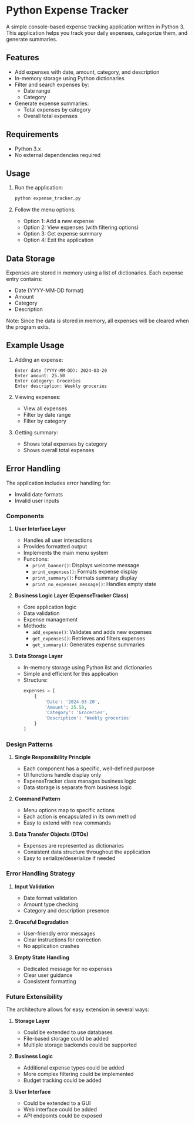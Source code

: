 # Python Expense Tracker

A simple console-based expense tracking application written in Python 3. This application helps you track your daily expenses, categorize them, and generate summaries.

## Features

- Add expenses with date, amount, category, and description
- In-memory storage using Python dictionaries
- Filter and search expenses by:
  - Date range
  - Category
- Generate expense summaries:
  - Total expenses by category
  - Overall total expenses

## Requirements

- Python 3.x
- No external dependencies required

## Usage

1. Run the application:
   ```bash
   python expense_tracker.py
   ```

2. Follow the menu options:
   - Option 1: Add a new expense
   - Option 2: View expenses (with filtering options)
   - Option 3: Get expense summary
   - Option 4: Exit the application

## Data Storage

Expenses are stored in memory using a list of dictionaries. Each expense entry contains:
- Date (YYYY-MM-DD format)
- Amount
- Category
- Description

Note: Since the data is stored in memory, all expenses will be cleared when the program exits.

## Example Usage

1. Adding an expense:
   ```
   Enter date (YYYY-MM-DD): 2024-03-20
   Enter amount: 25.50
   Enter category: Groceries
   Enter description: Weekly groceries
   ```

2. Viewing expenses:
   - View all expenses
   - Filter by date range
   - Filter by category

3. Getting summary:
   - Shows total expenses by category
   - Shows overall total expenses

## Error Handling

The application includes error handling for:
- Invalid date formats
- Invalid user inputs

### Components

1. **User Interface Layer**
   - Handles all user interactions
   - Provides formatted output
   - Implements the main menu system
   - Functions:
     - `print_banner()`: Displays welcome message
     - `print_expenses()`: Formats expense display
     - `print_summary()`: Formats summary display
     - `print_no_expenses_message()`: Handles empty state

2. **Business Logic Layer (ExpenseTracker Class)**
   - Core application logic
   - Data validation
   - Expense management
   - Methods:
     - `add_expense()`: Validates and adds new expenses
     - `get_expenses()`: Retrieves and filters expenses
     - `get_summary()`: Generates expense summaries

3. **Data Storage Layer**
   - In-memory storage using Python list and dictionaries
   - Simple and efficient for this application
   - Structure:
     ```python
     expenses = [
         {
             'Date': '2024-03-20',
             'Amount': 25.50,
             'Category': 'Groceries',
             'Description': 'Weekly groceries'
         }
     ]
     ```

### Design Patterns

1. **Single Responsibility Principle**
   - Each component has a specific, well-defined purpose
   - UI functions handle display only
   - ExpenseTracker class manages business logic
   - Data storage is separate from business logic

2. **Command Pattern**
   - Menu options map to specific actions
   - Each action is encapsulated in its own method
   - Easy to extend with new commands

3. **Data Transfer Objects (DTOs)**
   - Expenses are represented as dictionaries
   - Consistent data structure throughout the application
   - Easy to serialize/deserialize if needed

### Error Handling Strategy

1. **Input Validation**
   - Date format validation
   - Amount type checking
   - Category and description presence

2. **Graceful Degradation**
   - User-friendly error messages
   - Clear instructions for correction
   - No application crashes

3. **Empty State Handling**
   - Dedicated message for no expenses
   - Clear user guidance
   - Consistent formatting

### Future Extensibility

The architecture allows for easy extension in several ways:

1. **Storage Layer**
   - Could be extended to use databases
   - File-based storage could be added
   - Multiple storage backends could be supported

2. **Business Logic**
   - Additional expense types could be added
   - More complex filtering could be implemented
   - Budget tracking could be added

3. **User Interface**
   - Could be extended to a GUI
   - Web interface could be added
   - API endpoints could be exposed
